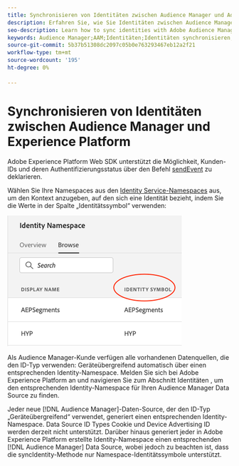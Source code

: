 ```yaml
---
title: Synchronisieren von Identitäten zwischen Audience Manager und Adobe Experience Platform mithilfe der Platform Web SDK
description: Erfahren Sie, wie Sie Identitäten zwischen Audience Manager und Adobe Experience Platform mithilfe der Platform Web SDK synchronisieren
seo-description: Learn how to sync identities with Adobe Audience Manager with Experience Platform Web SDK
keywords: Audience Manager;AAM;Identitäten;Identitäten synchronisieren;Namespace;
source-git-commit: 5b37b51308dc2097c05b0e763293467eb12a2f21
workflow-type: tm+mt
source-wordcount: '195'
ht-degree: 0%

---
```



# Synchronisieren von Identitäten zwischen Audience Manager und Experience Platform

Adobe Experience Platform Web SDK unterstützt die Möglichkeit, Kunden-IDs und deren Authentifizierungsstatus über den Befehl [sendEvent](./overview.md#syncing-identities) zu deklarieren.

Wählen Sie Ihre Namespaces aus den [Identity Service-Namespaces](../../identity/../identity-service/features/namespaces.md) aus, um den Kontext anzugeben, auf den sich eine Identität bezieht, indem Sie die Werte in der Spalte „Identitätssymbol“ verwenden:

![Ansicht der Namespaces-Benutzeroberfläche](../assets/identity/edge_namespaceUI_identity-symbol.png)

Als Audience Manager-Kunde verfügen alle vorhandenen Datenquellen, die den ID-Typ verwenden: Geräteübergreifend automatisch über einen entsprechenden Identity-Namespace. Melden Sie sich bei Adobe Experience Platform an und navigieren Sie zum Abschnitt Identitäten , um den entsprechenden Identity-Namespace für Ihren Audience Manager Data Source zu finden.

Jeder neue [!DNL Audience Manager]-Daten-Source, der den ID-Typ „Geräteübergreifend“ verwendet, generiert einen entsprechenden Identity-Namespace. Data Source ID Types Cookie und Device Advertising ID werden derzeit nicht unterstützt. Darüber hinaus generiert jeder in Adobe Experience Platform erstellte Identity-Namespace einen entsprechenden [!DNL Audience Manager] Data Source, wobei jedoch zu beachten ist, dass die syncIdentity-Methode nur Namespace-Identitätssymbole unterstützt.
